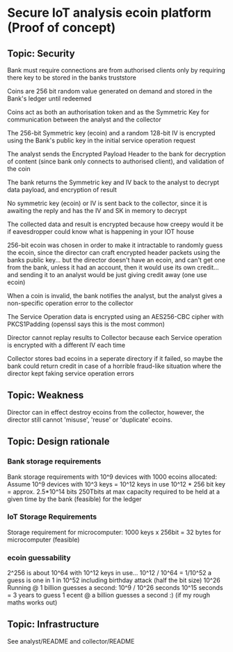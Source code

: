 # Secure IoT analysis ecoin platform (Proof of concept)
## Topic: Security

Bank must require connections are from authorised clients only by requiring there key to be stored in the banks truststore

Coins are 256 bit random value generated on demand and stored in the Bank's ledger until redeemed

Coins act as both an authorisation token and as the Symmetric Key for communication between the analyst and the collector

The 256-bit Symmetric key (ecoin) and a random 128-bit IV is encrypted using the Bank's public key in the initial service operation request

The analyst sends the Encrypted Payload Header to the bank for decryption of content (since bank only connects to authorised client), and validation of the coin

The bank returns the Symmetric key and IV back to the analyst to decrypt data payload, and encryption of result

No symmetric key (ecoin) or IV is sent back to the collector, since it is awaiting the reply and has the IV and SK in memory to decrypt

The collected data and result is encrypted because how creepy would it be if eavesdropper could know what is happening in your IOT house

256-bit ecoin was chosen in order to make it intractable to randomly guess the ecoin, since the director can craft encrypted header packets
using the banks public key... but the director doesn't have an ecoin, and can't get one from the bank, unless it had an account, then it 
would use its own credit... and sending it to an analyst would be just giving credit away (one use ecoin)

When a coin is invalid, the bank notifies the analyst, but the analyst gives a non-specific operation error to the collector 

The Service Operation data is encrypted using an AES256-CBC cipher with PKCS1Padding (openssl says this is the most common)

Director cannot replay results to Collector because each Service operation is encrypted with a different IV each time

Collector stores bad ecoins in a seperate directory if it failed, so maybe the bank could return credit in case of a horrible fraud-like 
situation where the director kept faking service operation errors


## Topic: Weakness

Director can in effect destroy ecoins from the collector, however, the director still cannot 'misuse', 'reuse' or 'duplicate' ecoins.

## Topic: Design rationale
### Bank storage requirements
Bank storage requirements with 10^9 devices with 1000 ecoins allocated:
Assume 10^9 devices with 10^3 keys = 10^12 keys in use
10^12 * 256 bit key = approx. 2.5*10^14 bits
250Tbits at max capacity required to be held at a given time by the bank (feasible) for the ledger
### IoT Storage Requirements
Storage requirement for microcomputer:
1000 keys x 256bit = 32 bytes for microcomputer (feasible)

### ecoin guessability
2^256 is about 10^64
with 10^12 keys in use...
10^12 / 10^64 = 1/10^52
a guess is one in 1 in 10^52 
including birthday attack (half the bit size) 10^26
Running @ 1 billion guesses a second: 10^9 / 10^26 seconds
10^15 seconds = 3 years to guess 1 ecent @ a billion guesses a second :) (if my rough maths works out)

## Topic: Infrastructure

See analyst/README and collector/README

